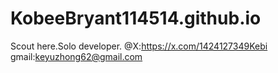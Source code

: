 # KobeeBryant114514.github.io
Scout here.Solo developer.
@X:https://x.com/1424127349Kebi
gmail:keyuzhong62@gmail.com
